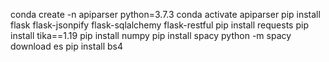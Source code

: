 conda create -n apiparser python=3.7.3
conda activate apiparser
pip install flask flask-jsonpify flask-sqlalchemy flask-restful
pip install requests
pip install tika==1.19
pip install numpy
pip install spacy
python -m spacy download es
pip install bs4